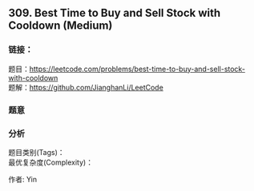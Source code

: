 ## 309. Best Time to Buy and Sell Stock with Cooldown (Medium)

### **链接**：
题目：https://leetcode.com/problems/best-time-to-buy-and-sell-stock-with-cooldown  
题解：https://github.com/JianghanLi/LeetCode

### **题意**



### **分析**  
题目类别(Tags)：  
最优复杂度(Complexity)：  



作者: Yin

